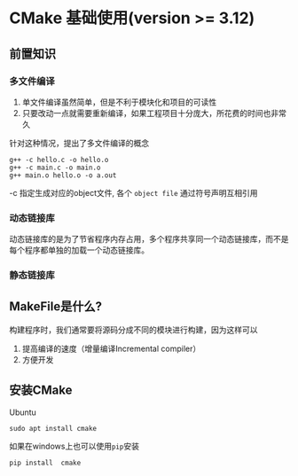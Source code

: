 # CMake 基础使用(version >= 3.12)

## 前置知识

### 多文件编译

1. 单文件编译虽然简单，但是不利于模块化和项目的可读性
2. 只要改动一点就需要重新编译，如果工程项目十分庞大，所花费的时间也非常久

针对这种情况，提出了多文件编译的概念

```
g++ -c hello.c -o hello.o
g++ -c main.c -o main.o
g++ main.o hello.o -o a.out
```
-c 指定生成对应的object文件,
各个 `object file` 通过符号声明互相引用


### 动态链接库

动态链接库的是为了节省程序内存占用，多个程序共享同一个动态链接库，而不是每个程序都单独的加载一个动态链接库。
<!--TODO:动态链接库的概念 -->
###  静态链接库

<!--TODO:静态链接库的概念 -->

## MakeFile是什么?

构建程序时，我们通常要将源码分成不同的模块进行构建，因为这样可以
1. 提高编译的速度（增量编译Incremental compiler）
2. 方便开发



## 安装CMake

Ubuntu
```
sudo apt install cmake
```

如果在windows上也可以使用`pip`安装
```
pip install  cmake
```

